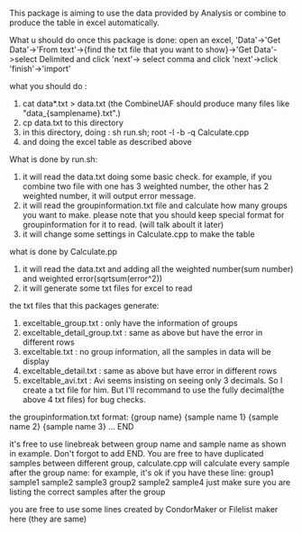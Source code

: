 This package is aiming to use the data provided by Analysis or combine to produce the table in excel automatically.

What u should do once this package is done:
open an excel, 'Data'->'Get Data'->'From text'->{find the txt file that you want to show}->'Get Data'->select Delimited and click 'next'-> select comma and click 'next'->click 'finish'->'import'

what you should do : 
1. cat data*.txt > data.txt (the CombineUAF should produce many files like "data_{samplename}.txt".)
2. cp data.txt to this directory
3. in this directory, doing : sh run.sh; root -l -b -q Calculate.cpp
4. and doing the excel table as described above

What is done by run.sh:
1. it will read the data.txt doing some basic check. for example, if you combine two file with one has 3 weighted number, the other has 2 weighted number, it will output error message.
2. it will read the groupinformation.txt file and calculate how many groups you want to make. please note that you should keep special format for groupinformation for it to read. (will talk aboult it later)
3. it will change some settings in Calculate.cpp to make the table

what is done by Calculate.pp
1. it will read the data.txt and adding all the weighted number(sum number) and weighted error(sqrtsum(error^2))
2. it will generate some txt files for excel to read

the txt files that this packages generate: 
1. exceltable_group.txt : only have the information of groups
2. exceltable_detail_group.txt : same as above but have the error in different rows
3. exceltable.txt : no group information, all the samples in data will be display
4. exceltable_detail.txt : same as above but have error in different rows
5. exceltable_avi.txt : Avi seems insisting on seeing only 3 decimals. So I create a txt file for him. But I'll recommand to use the fully decimal(the above 4 txt files) for bug checks.

the groupinformation.txt format:
{group name} {sample name 1} {sample name 2} {sample name 3} ... END

it's free to use linebreak between group name and sample name as shown in example. Don't forgot to add END.
You are free to have duplicated samples between different group, calculate.cpp will calculate every sample after the group name:
for example, it's ok if you have these line:
group1 sample1 sample2 sample3
group2 sample2 sample4
just make sure you are listing the correct samples after the group

you are free to use some lines created by CondorMaker or Filelist maker here (they are same)
